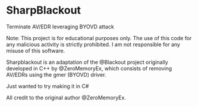 # SharpBlackout
 Terminate AV/EDR leveraging BYOVD attack 



Note: This project is for educational purposes only. The use of this code for any malicious activity is strictly prohibited. I am not responsible for any misuse of this software.

Sharpblackout is an adaptation of the @Blackout project originally developed in C++ by @ZeroMemoryEx, which consists of removing AV/EDRs using the gmer (BYOVD) driver.

Just wanted to try making it in C#

All credit to the original author @ZeroMemoryEx.
